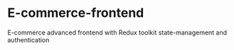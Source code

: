 # E-commerce-frontend
E-commerce advanced frontend with Redux toolkit state-management and authentication
